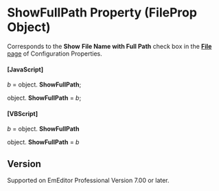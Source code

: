 # ShowFullPath Property (FileProp Object)

Corresponds to the **Show**
**File Name with Full Path** check box in the [**File** page](../../dlg/properties/file/index) of Configuration Properties.

#### \[JavaScript\]

_b_ =
object. **ShowFullPath**;

object. **ShowFullPath** = _b_;

#### \[VBScript\]

_b_ =
object. **ShowFullPath**

object. **ShowFullPath** = _b_

## Version

Supported on EmEditor Professional Version 7.00 or later.
